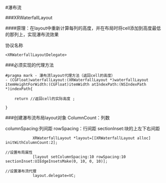 #瀑布流

###XRWaterfallLayout


####原理：在layout中重新计算每列的高度，并在布局时将cell添加到高度最低的那列上，实现瀑布流效果






协议名称
```
<XRWaterfallLayoutDelegate>
```

###必须实现的代理方法
```
#pragma mark - 瀑布流layout代理方法（返回cell的高度）
- (CGFloat)waterfallLayout:(XRWaterfallLayout *)waterfallLayout itemHeightForWidth:(CGFloat)itemWidth atIndexPath:(NSIndexPath *)indexPath{

	return //返回cell的实际高度 ;

}
```



 ###创建瀑布流布局layout对象
 ColumnCount：列数

 columnSpacing:列间距
 rowSpacing：行间距
 sectionInset:块的上左下右间距

```
            XRWaterfallLayout *layout=[[XRWaterfallLayout alloc] initWithColumnCount:2];

//设置布局属性
            [layout setColumnSpacing:10 rowSpacing:10 sectionInset:UIEdgeInsetsMake(0, 10, 0, 10)];
            
//设置瀑布流代理
            layout.delegate=VC;
```


